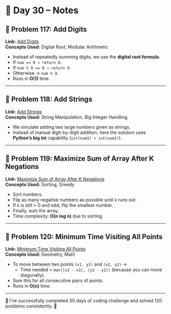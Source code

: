 # 📘 Day 30 – Notes

## 🔹 Problem 117: Add Digits  
**Link:** [Add Digits](https://leetcode.com/problems/add-digits/description/)  
**Concepts Used:** Digital Root, Modular Arithmetic  
- Instead of repeatedly summing digits, we use the **digital root formula**.  
- If `num == 0 → return 0`.  
- If `num % 9 == 0 → return 9`.  
- Otherwise → `num % 9`.  
- Runs in **O(1)** time.  

---

## 🔹 Problem 118: Add Strings  
**Link:** [Add Strings](https://leetcode.com/problems/add-strings/description/)  
**Concepts Used:** String Manipulation, Big Integer Handling  
- We simulate adding two large numbers given as strings.  
- Instead of manual digit-by-digit addition, here the solution uses **Python’s big int** capability (`int(num1) + int(num2)`).  
  

---

## 🔹 Problem 119: Maximize Sum of Array After K Negations  
**Link:** [Maximize Sum of Array After K Negations](https://leetcode.com/problems/maximize-sum-of-array-after-k-negations/description/)  
**Concepts Used:** Sorting, Greedy  
- Sort numbers.  
- Flip as many negative numbers as possible until `k` runs out.  
- If `k` is still > 0 and odd, flip the smallest number.  
- Finally, sum the array.  
- Time complexity: **O(n log n)** due to sorting.  

---

## 🔹 Problem 120: Minimum Time Visiting All Points  
**Link:** [Minimum Time Visiting All Points](https://leetcode.com/problems/minimum-time-visiting-all-points/description/)  
**Concepts Used:** Geometry, Math  
- To move between two points `(x1, y1)` and `(x2, y2)` →  
  - Time needed = `max(|x2 - x1|, |y2 - y1|)` (because you can move diagonally).  
- Sum this for all consecutive pairs of points.  
- Runs in **O(n)** time.  

---

🥳 I’ve successfully completed 30 days of coding challenge and solved 120 problems consistently. 🚀
